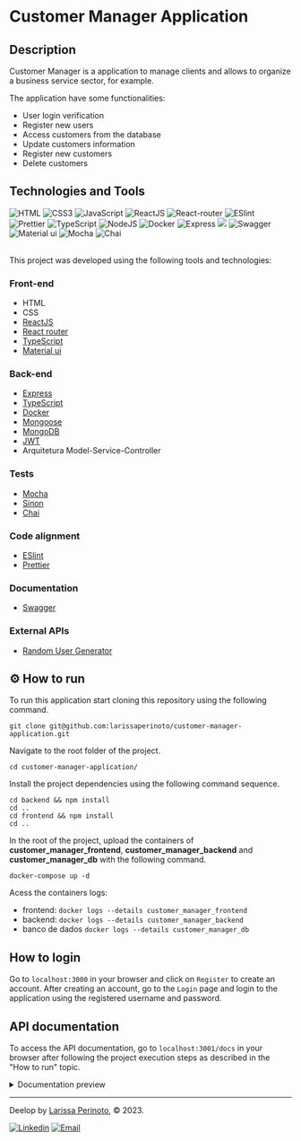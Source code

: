 # Customer Manager Application

## Description

Customer Manager is a application to manage clients and allows to organize a business service sector, for example.

The application have some functionalities:

- User login verification
- Register new users
- Access customers from the database
- Update customers information
- Register new customers
- Delete customers

## Technologies and Tools

<div>
   <img src='https://img.shields.io/badge/HTML5-E34F26?style=for-the-badge&logo=html5&logoColor=white' alt='HTML' />
    <img src='https://img.shields.io/badge/CSS3-1572B6?style=for-the-badge&logo=css3&logoColor=white' alt='CSS3' />
    <img src='https://img.shields.io/badge/JavaScript-F7DF1E?style=for-the-badge&logo=javascript&logoColor=black' alt='JavaScript' />
    <img src='https://img.shields.io/badge/React-20232A?style=for-the-badge&logo=react&logoColor=61DAFB' alt='ReactJS' />
    <img src='https://img.shields.io/badge/React_Router-CA4245?style=for-the-badge&logo=react-router&logoColor=white' alt='React-router' />
    <img src='https://img.shields.io/badge/eslint-3A33D1?style=for-the-badge&logo=eslint&logoColor=white' alt='ESlint' />
    <img src="https://img.shields.io/badge/prettier-1A2C34?style=for-the-badge&logo=prettier&logoColor=F7BA3E" alt="Prettier" />
    <img src="https://img.shields.io/badge/TypeScript-007ACC?style=for-the-badge&logo=typescript&logoColor=white" alt="TypeScript"/>
    <img src="https://img.shields.io/badge/Node.js-339933?style=for-the-badge&logo=nodedotjs&logoColor=white" alt="NodeJS"/>
    <img src="https://img.shields.io/badge/Docker-2CA5E0?style=for-the-badge&logo=docker&logoColor=white" alt="Docker"/>
    <img src="https://img.shields.io/badge/Express.js-000000?style=for-the-badge&logo=express&logoColor=white" alt="Express"/>
    <img src="https://img.shields.io/badge/MongoDB-4EA94B?style=for-the-badge&logo=mongodb&logoColor=white" />
    <img src="https://img.shields.io/badge/Swagger-85EA2D?style=for-the-badge&logo=Swagger&logoColor=white" alt="Swagger" />
    <img src="https://img.shields.io/badge/Material%20UI-007FFF?style=for-the-badge&logo=mui&logoColor=white" alt="Material ui" />
    <img src="https://img.shields.io/badge/Mocha-8D6748?style=for-the-badge&logo=Mocha&logoColor=white" alt="Mocha" />
    <img src="https://img.shields.io/badge/chai-A30701?style=for-the-badge&logo=chai&logoColor=white" alt="Chai" />
</div>

<br>

This project was developed using the following tools and technologies:

### Front-end

- HTML
- CSS
- [ReactJS](https://pt-br.reactjs.org/)
- [React router](https://reactrouter.com/en/main)
- [TypeScript](https://www.typescriptlang.org/)
- [Material ui](https://mui.com/)

### Back-end

- [Express](https://expressjs.com/pt-br/)
- [TypeScript](https://www.typescriptlang.org/)
- [Docker](https://www.docker.com/)
- [Mongoose](https://mongoosejs.com/)
- [MongoDB](https://www.mongodb.com/)
- [JWT](https://jwt.io/)
- Arquitetura Model-Service-Controller

### Tests

- [Mocha](https://mochajs.org/)
- [Sinon](https://sinonjs.org/)
- [Chai](https://www.chaijs.com/)

### Code alignment

- [ESlint](https://eslint.org/)
- [Prettier](https://prettier.io/)

### Documentation

- [Swagger](https://swagger.io/)

### External APIs

- [Random User Generator](https://randomuser.me/)

## ⚙️ How to run

To run this application start cloning this repository using the following command.

    git clone git@github.com:larissaperinoto/customer-manager-application.git

Navigate to the root folder of the project.

    cd customer-manager-application/

Install the project dependencies using the following command sequence.

    cd backend && npm install
    cd ..
    cd frontend && npm install
    cd ..

In the root of the project, upload the containers of **customer_manager_frontend**, **customer_manager_backend** and **customer_manager_db** with the following command.

    docker-compose up -d

Acess the containers logs:

  - frontend: `docker logs --details customer_manager_frontend`
  - backend: `docker logs --details customer_manager_backend`
  - banco de dados `docker logs --details customer_manager_db`

## How to login

Go to `localhost:3000` in your browser and click on `Register` to create an account. After creating an account, go to the `Login` page and login to the application using the registered username and password.

## API documentation

To access the API documentation, go to `localhost:3001/docs` in your browser after following the project execution steps as described in the "How to run" topic.

<details>
<summary>Documentation preview</summary>

![Captura de tela de 2023-02-21 13-54-41](https://user-images.githubusercontent.com/98956659/220409913-e9a2232b-2f3d-4ab7-b310-4bcca8ec8e42.png)


</details>

---

Deelop by [Larissa Perinoto](https://larissaperinoto.com.br/), © 2023.

<div>
    <a href = "mailto:perinotolarissa@gmail.com"><img src="https://img.shields.io/badge/LinkedIn-0077B5?style=for-the-badge&logo=linkedin&logoColor=white" alt="Linkedin" /></a>
   <a href="http://www.linkedin.com/in/larissaperinoto" target="_blank"><img src="https://img.shields.io/badge/Gmail-D14836?style=for-the-badge&logo=gmail&logoColor=white" alt="Email" /></a>
</div>
